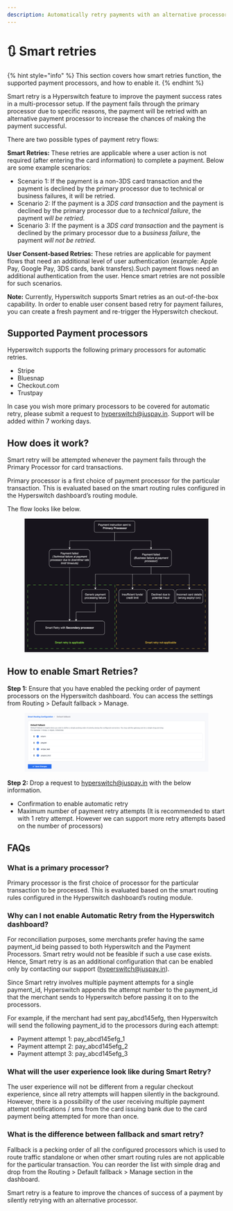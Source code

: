 ```yaml
---
description: Automatically retry payments with an alternative processor
---
```


# 🔃 Smart retries

{% hint style="info" %}
This section covers how smart retries function, the supported payment processors, and how to enable it.
{% endhint %}

Smart retry is a Hyperswitch feature to improve the payment success rates in a multi-processor setup. If the payment fails through the primary processor due to specific reasons, the payment will be retried with an alternative payment processor to increase the chances of making the payment successful.

There are two possible types of payment retry flows:

**Smart Retries:** These retries are applicable where a user action is not required (after entering the card information) to complete a payment. Below are some example scenarios:

* Scenario 1: If the payment is a non-3DS card transaction and the payment is declined by the primary processor due to technical or business failures, it will be retried.
* Scenario 2: If the payment is a _3DS card transaction_ and the payment is declined by the primary processor due to a _technical failure_, the payment _will be retried_.
* Scenario 3: If the payment is a _3DS card transaction_ and the payment is declined by the primary processor due to a _business failure_, the payment _will not be retried_.

**User Consent-based Retries:** These retries are applicable for payment flows that need an additional level of user authentication (example: Apple Pay, Google Pay, 3DS cards, bank transfers).Such payment flows need an additional authentication from the user. Hence smart retries are not possible for such scenarios.

**Note:** Currently, Hyperswitch supports Smart retries as an out-of-the-box capability. In order to enable user consent based retry for payment failures, you can create a fresh payment and re-trigger the Hyperswitch checkout.

## Supported Payment processors

Hyperswitch supports the following primary processors for automatic retries.

* Stripe
* Bluesnap
* Checkout.com
* Trustpay

In case you wish more primary processors to be covered for automatic retry, please submit a request to hyperswitch@juspay.in. Support will be added within 7 working days.

## How does it work?

Smart retry will be attempted whenever the payment fails through the Primary Processor for card transactions.

Primary processor is a first choice of payment processor for the particular transaction. This is evaluated based on the smart routing rules configured in the Hyperswitch dashboard’s routing module.

The flow looks like below.

<figure><img src="../../.gitbook/assets/smartRetry-arch.png" alt=""><figcaption></figcaption></figure>

## How to enable Smart Retries?

**Step 1:** Ensure that you have enabled the pecking order of payment processors on the Hyperswitch dashboard. You can access the settings from Routing > Default fallback > Manage.

<figure><img src="../../.gitbook/assets/smartretry-1 (2).png" alt=""><figcaption></figcaption></figure>

**Step 2:** Drop a request to hyperswitch@juspay.in with the below information.

* Confirmation to enable automatic retry
* Maximum number of payment retry attempts (It is recommended to start with 1 retry attempt. However we can support more retry attempts based on the number of processors)

## FAQs

### What is a primary processor?

Primary processor is the first choice of processor for the particular transaction to be processed. This is evaluated based on the smart routing rules configured in the Hyperswitch dashboard’s routing module.

### Why can I not enable Automatic Retry from the Hyperswitch dashboard?

For reconciliation purposes, some merchants prefer having the same payment\_id being passed to both Hyperswitch and the Payment Processors. Smart retry would not be feasible if such a use case exists. Hence, Smart retry is as an additional configuration that can be enabled only by contacting our support (hyperswitch@juspay.in).

Since Smart retry involves multiple payment attempts for a single payment\_id, Hyperswitch appends the attempt number to the payment\_id that the merchant sends to Hyperswitch before passing it on to the processors.

For example, if the merchant had sent pay\_abcd145efg, then Hyperswitch will send the following payment\_id to the processors during each attempt:

* Payment attempt 1: pay\_abcd145efg\_1
* Payment attempt 2: pay\_abcd145efg\_2
* Payment attempt 3: pay\_abcd145efg\_3

### What will the user experience look like during Smart Retry?

The user experience will not be different from a regular checkout experience, since all retry attempts will happen silently in the background. However, there is a possibility of the user receiving multiple payment attempt notifications / sms from the card issuing bank due to the card payment being attempted for more than once.

### What is the difference between fallback and smart retry?

Fallback is a pecking order of all the configured processors which is used to route traffic standalone or when other smart routing rules are not applicable for the particular transaction. You can reorder the list with simple drag and drop from the Routing > Default fallback > Manage section in the dashboard.

Smart retry is a feature to improve the chances of success of a payment by silently retrying with an alternative processor.
